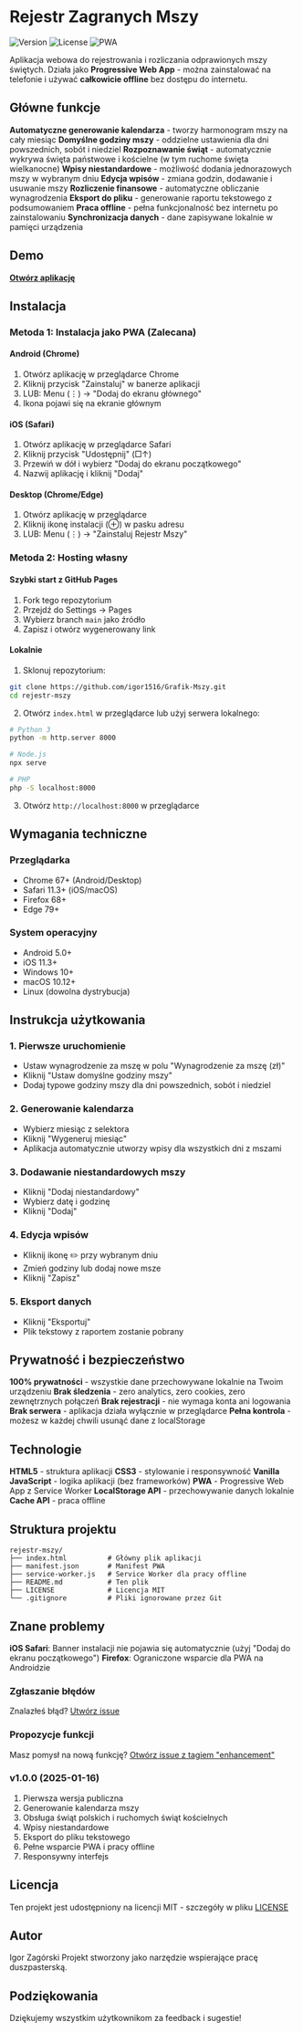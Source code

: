 # Rejestr Zagranych Mszy

![Version](https://img.shields.io/badge/version-1.0.0-blue.svg)
![License](https://img.shields.io/badge/license-MIT-green.svg)
![PWA](https://img.shields.io/badge/PWA-enabled-orange.svg)

Aplikacja webowa do rejestrowania i rozliczania odprawionych mszy świętych. Działa jako **Progressive Web App** - można zainstalować na telefonie i używać **całkowicie offline** bez dostępu do internetu.

## Główne funkcje

**Automatyczne generowanie kalendarza** - tworzy harmonogram mszy na cały miesiąc
**Domyślne godziny mszy** - oddzielne ustawienia dla dni powszednich, sobót i niedziel
**Rozpoznawanie świąt** - automatycznie wykrywa święta państwowe i kościelne (w tym ruchome święta wielkanocne)
**Wpisy niestandardowe** - możliwość dodania jednorazowych mszy w wybranym dniu
**Edycja wpisów** - zmiana godzin, dodawanie i usuwanie mszy
**Rozliczenie finansowe** - automatyczne obliczanie wynagrodzenia
**Eksport do pliku** - generowanie raportu tekstowego z podsumowaniem
**Praca offline** - pełna funkcjonalność bez internetu po zainstalowaniu
**Synchronizacja danych** - dane zapisywane lokalnie w pamięci urządzenia

## Demo

[**Otwórz aplikację**](https://igor1516.github.io/Grafik-Mszy/)

## Instalacja

### Metoda 1: Instalacja jako PWA (Zalecana)

#### Android (Chrome)
1. Otwórz aplikację w przeglądarce Chrome
2. Kliknij przycisk "Zainstaluj" w banerze aplikacji
3. LUB: Menu (⋮) → "Dodaj do ekranu głównego"
4. Ikona pojawi się na ekranie głównym

#### iOS (Safari)
1. Otwórz aplikację w przeglądarce Safari
2. Kliknij przycisk "Udostępnij" (□↑)
3. Przewiń w dół i wybierz "Dodaj do ekranu początkowego"
4. Nazwij aplikację i kliknij "Dodaj"

#### Desktop (Chrome/Edge)
1. Otwórz aplikację w przeglądarce
2. Kliknij ikonę instalacji (⊕) w pasku adresu
3. LUB: Menu (⋮) → "Zainstaluj Rejestr Mszy"

### Metoda 2: Hosting własny

#### Szybki start z GitHub Pages
1. Fork tego repozytorium
2. Przejdź do Settings → Pages
3. Wybierz branch `main` jako źródło
4. Zapisz i otwórz wygenerowany link

#### Lokalnie
1. Sklonuj repozytorium:
```bash
git clone https://github.com/igor1516/Grafik-Mszy.git
cd rejestr-mszy
```

2. Otwórz `index.html` w przeglądarce lub użyj serwera lokalnego:
```bash
# Python 3
python -m http.server 8000

# Node.js
npx serve

# PHP
php -S localhost:8000
```

3. Otwórz `http://localhost:8000` w przeglądarce

## Wymagania techniczne

### Przeglądarka
- Chrome 67+ (Android/Desktop)
- Safari 11.3+ (iOS/macOS)
- Firefox 68+
- Edge 79+

### System operacyjny
- Android 5.0+
- iOS 11.3+
- Windows 10+
- macOS 10.12+
- Linux (dowolna dystrybucja)

## Instrukcja użytkowania

### 1. Pierwsze uruchomienie
- Ustaw wynagrodzenie za mszę w polu "Wynagrodzenie za mszę (zł)"
- Kliknij "Ustaw domyślne godziny mszy"
- Dodaj typowe godziny mszy dla dni powszednich, sobót i niedziel

### 2. Generowanie kalendarza
- Wybierz miesiąc z selektora
- Kliknij "Wygeneruj miesiąc"
- Aplikacja automatycznie utworzy wpisy dla wszystkich dni z mszami

### 3. Dodawanie niestandardowych mszy
- Kliknij "Dodaj niestandardowy"
- Wybierz datę i godzinę
- Kliknij "Dodaj"

### 4. Edycja wpisów
- Kliknij ikonę ✏️ przy wybranym dniu
- Zmień godziny lub dodaj nowe msze
- Kliknij "Zapisz"

### 5. Eksport danych
- Kliknij "Eksportuj"
- Plik tekstowy z raportem zostanie pobrany

## Prywatność i bezpieczeństwo

**100% prywatności** - wszystkie dane przechowywane lokalnie na Twoim urządzeniu
**Brak śledzenia** - zero analytics, zero cookies, zero zewnętrznych połączeń
**Brak rejestracji** - nie wymaga konta ani logowania
**Brak serwera** - aplikacja działa wyłącznie w przeglądarce
**Pełna kontrola** - możesz w każdej chwili usunąć dane z localStorage

## Technologie

**HTML5** - struktura aplikacji
**CSS3** - stylowanie i responsywność
**Vanilla JavaScript** - logika aplikacji (bez frameworków)
**PWA** - Progressive Web App z Service Worker
**LocalStorage API** - przechowywanie danych lokalnie
**Cache API** - praca offline

## Struktura projektu
```
rejestr-mszy/
├── index.html          # Główny plik aplikacji
├── manifest.json       # Manifest PWA
├── service-worker.js   # Service Worker dla pracy offline
├── README.md           # Ten plik
├── LICENSE             # Licencja MIT
└── .gitignore          # Pliki ignorowane przez Git
```

## Znane problemy
**iOS Safari**: Banner instalacji nie pojawia się automatycznie (użyj "Dodaj do ekranu początkowego")
**Firefox**: Ograniczone wsparcie dla PWA na Androidzie

### Zgłaszanie błędów
Znalazłeś błąd? [Utwórz issue](https://github.com/igor1516/Grafik-Mszy/issues)

### Propozycje funkcji
Masz pomysł na nową funkcję? [Otwórz issue z tagiem "enhancement"](https://github.com/igor1516/Grafik-Mszy/issues)

### v1.0.0 (2025-01-16)
1. Pierwsza wersja publiczna
2. Generowanie kalendarza mszy
3. Obsługa świąt polskich i ruchomych świąt kościelnych
4. Wpisy niestandardowe
5. Eksport do pliku tekstowego
6. Pełne wsparcie PWA i pracy offline
7. Responsywny interfejs

## Licencja

Ten projekt jest udostępniony na licencji MIT - szczegóły w pliku [LICENSE](LICENSE)

## Autor

Igor Zagórski
Projekt stworzony jako narzędzie wspierające pracę duszpasterską.

## Podziękowania

Dziękujemy wszystkim użytkownikom za feedback i sugestie!
```



